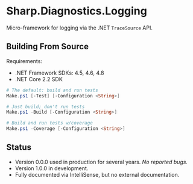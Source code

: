 # Sharp.Diagnostics.Logging

Micro-framework for logging via the .NET `TraceSource` API.

## Building From Source

Requirements:
- .NET Framework SDKs: 4.5, 4.6, 4.8
- .NET Core 2.2 SDK

```powershell
# The default: build and run tests
Make.ps1 [-Test] [-Configuration <String>]

# Just build; don't run tests
Make.ps1 -Build [-Configuration <String>]

# Build and run tests w/coverage
Make.ps1 -Coverage [-Configuration <String>]
```

## Status

- Version 0.0.0 used in production for several years.  *No reported bugs.*
- Version 1.0.0 in development.
- Fully documented via IntelliSense, but no external documentation.
